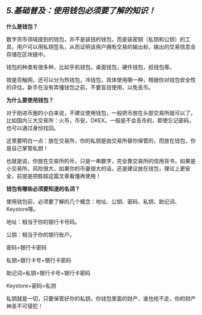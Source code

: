 ***5.基础普及：使用钱包必须要了解的知识！***
---
**什么是钱包？**

 

数字货币领域提到的钱包，并不是装钱的钱包，而是装密钥（私钥和公钥）的工具，用户可以用私钥签名，从而证明该用户拥有交易的输出权，输出的交易信息会存储在区块链中。

 

钱包的种类有很多种，比如手机钱包，桌面钱包，硬件钱包，纸钱包等。

 

按是否触网，还可以分为热钱包，冷钱包，具体使用哪一种，根据你对钱包安全性的评估，新手在没有弄懂钱包之前，不要盲目使用，以免丢币。

 

**为什么要使用钱包？**

 

对于刚进币圈的小白来说，不建议使用钱包，一般把币放在头部交易所就可以了，比如国内三大交易所：火币，币安，OKEX，一般是不会丢币的，即使忘记密码，也可以通过身份找回。

这里要明白一点：放在交易所，你的私钥是由交易所替你保管的，而放在钱包，你是自己掌管私钥！

也就是说，你放在交易所的币，只是一串数字，完全靠交易所的信用背书，如果是小交易所，风险很大，如果你的币量很大的话，还是建议放在钱包，理论上更安全，前提是把胜超这篇文章看懂再使用！

 

**钱包有哪些必须要知道的名词？**

 

使用钱包前，必须要了解的几个概念：地址、公钥、密码、私钥、助记词、Keystore等。

 

地址：相当于你的银行卡号码。

 

公钥：相当于你的银行账户。

 

密码=银行卡密码

 

私钥=银行卡号+银行卡密码

 

助记词=私钥=银行卡号+银行卡密码

 

Keystore+密码=私钥

 

私钥就是一切，只要保管好你的私钥，你钱包里面的财产，谁也抢不走，你的财产神圣不可侵犯！
